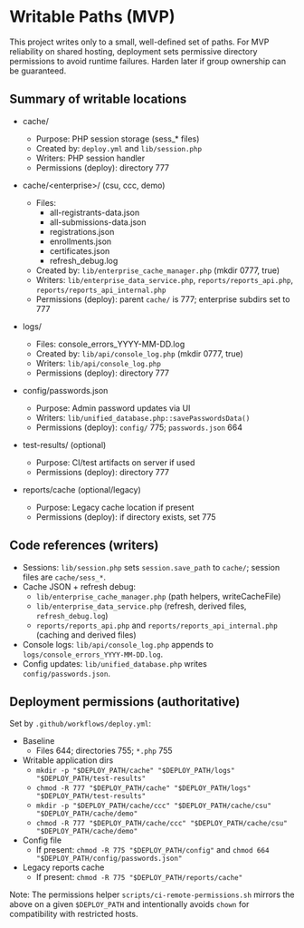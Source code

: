 # Writable Paths (MVP)

This project writes only to a small, well-defined set of paths. For MVP reliability on shared hosting, deployment sets permissive directory permissions to avoid runtime failures. Harden later if group ownership can be guaranteed.

## Summary of writable locations

- cache/
  - Purpose: PHP session storage (sess_* files)
  - Created by: `deploy.yml` and `lib/session.php`
  - Writers: PHP session handler
  - Permissions (deploy): directory 777

- cache/\<enterprise\>/ (csu, ccc, demo)
  - Files:
    - all-registrants-data.json
    - all-submissions-data.json
    - registrations.json
    - enrollments.json
    - certificates.json
    - refresh_debug.log
  - Created by: `lib/enterprise_cache_manager.php` (mkdir 0777, true)
  - Writers: `lib/enterprise_data_service.php`, `reports/reports_api.php`, `reports/reports_api_internal.php`
  - Permissions (deploy): parent `cache/` is 777; enterprise subdirs set to 777

- logs/
  - Files: console_errors_YYYY-MM-DD.log
  - Created by: `lib/api/console_log.php` (mkdir 0777, true)
  - Writers: `lib/api/console_log.php`
  - Permissions (deploy): directory 777

- config/passwords.json
  - Purpose: Admin password updates via UI
  - Writers: `lib/unified_database.php::savePasswordsData()`
  - Permissions (deploy): `config/` 775; `passwords.json` 664

- test-results/ (optional)
  - Purpose: CI/test artifacts on server if used
  - Permissions (deploy): directory 777

- reports/cache (optional/legacy)
  - Purpose: Legacy cache location if present
  - Permissions (deploy): if directory exists, set 775

## Code references (writers)

- Sessions: `lib/session.php` sets `session.save_path` to `cache/`; session files are `cache/sess_*`.
- Cache JSON + refresh debug:
  - `lib/enterprise_cache_manager.php` (path helpers, writeCacheFile)
  - `lib/enterprise_data_service.php` (refresh, derived files, `refresh_debug.log`)
  - `reports/reports_api.php` and `reports/reports_api_internal.php` (caching and derived files)
- Console logs: `lib/api/console_log.php` appends to `logs/console_errors_YYYY-MM-DD.log`.
- Config updates: `lib/unified_database.php` writes `config/passwords.json`.

## Deployment permissions (authoritative)

Set by `.github/workflows/deploy.yml`:

- Baseline
  - Files 644; directories 755; `*.php` 755
- Writable application dirs
  - `mkdir -p "$DEPLOY_PATH/cache" "$DEPLOY_PATH/logs" "$DEPLOY_PATH/test-results"`
  - `chmod -R 777 "$DEPLOY_PATH/cache" "$DEPLOY_PATH/logs" "$DEPLOY_PATH/test-results"`
  - `mkdir -p "$DEPLOY_PATH/cache/ccc" "$DEPLOY_PATH/cache/csu" "$DEPLOY_PATH/cache/demo"`
  - `chmod -R 777 "$DEPLOY_PATH/cache/ccc" "$DEPLOY_PATH/cache/csu" "$DEPLOY_PATH/cache/demo"`
- Config file
  - If present: `chmod -R 775 "$DEPLOY_PATH/config"` and `chmod 664 "$DEPLOY_PATH/config/passwords.json"`
- Legacy reports cache
  - If present: `chmod -R 775 "$DEPLOY_PATH/reports/cache"`

Note: The permissions helper `scripts/ci-remote-permissions.sh` mirrors the above on a given `$DEPLOY_PATH` and intentionally avoids `chown` for compatibility with restricted hosts.
